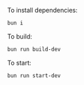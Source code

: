 To install dependencies:

```bash
bun i
```

To build:

```bash
bun run build-dev
```

To start:

```bash
bun run start-dev
```

